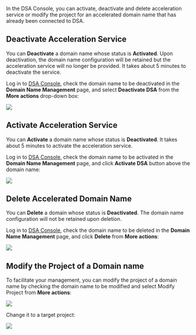 In the DSA Console, you can activate, deactivate and delete acceleration service or modify the project for an accelerated domain name that has already been connected to DSA.

## Deactivate Acceleration Service
You can **Deactivate** a domain name whose status is **Activated**. Upon deactivation, the domain name configuration will be retained but the acceleration service will no longer be provided. It takes about 5 minutes to deactivate the service.

Log in to [DSA Console](https://console.cloud.tencent.com/dsa), check the domain name to be deactivated in the **Domain Name Management** page, and select **Deactivate DSA** from the **More actions** drop-down box:

![](https://mc.qcloudimg.com/static/img/b7d3faafa72a014ba75d0eef84515bb8/1.png)

## Activate Acceleration Service
You can **Activate** a domain name whose status is **Deactivated**. It takes about 5 minutes to activate the acceleration service.

Log in to [DSA Console](https://console.cloud.tencent.com/dsa), check the domain name to be activated in the **Domain Name Management** page, and click **Activate DSA** button above the domain name:

![](https://mc.qcloudimg.com/static/img/84cbacf3b1623cfa7d6e59096cf674af/2.png)

## Delete Accelerated Domain Name
You can **Delete** a domain whose status is **Deactivated**. The domain name configuration will not be retained upon deletion.

Log in to [DSA Console](https://console.cloud.tencent.com/dsa), check the domain name to be deleted in the **Domain Name Management** page, and click **Delete** from **More actions**:

![](https://mc.qcloudimg.com/static/img/b192f14f3669fcb5c177582a82fbafb4/3.png)


## Modify the Project of a Domain name
To facilitate your management, you can modify the project of a domain name by checking the domain name to be modified and select Modify Project from **More actions**:

![](https://mc.qcloudimg.com/static/img/94df5d0bb07e0afd99f42abef1fb65fa/4.png)

Change it to a target project:

![](https://mc.qcloudimg.com/static/img/d121126ef08c0b2b88cffbdef50ba16a/5.png)

















